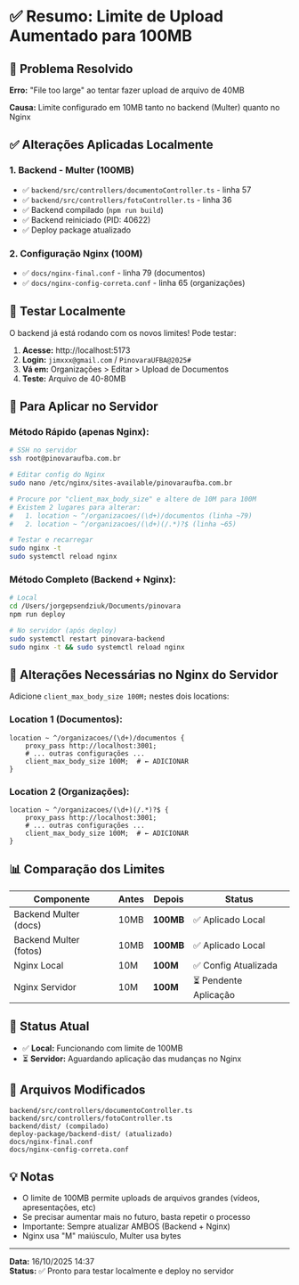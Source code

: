 # ✅ Resumo: Limite de Upload Aumentado para 100MB

## 🎯 Problema Resolvido
**Erro:** "File too large" ao tentar fazer upload de arquivo de 40MB

**Causa:** Limite configurado em 10MB tanto no backend (Multer) quanto no Nginx

## ✅ Alterações Aplicadas Localmente

### 1. Backend - Multer (100MB)
- ✅ `backend/src/controllers/documentoController.ts` - linha 57
- ✅ `backend/src/controllers/fotoController.ts` - linha 36
- ✅ Backend compilado (`npm run build`)
- ✅ Backend reiniciado (PID: 40622)
- ✅ Deploy package atualizado

### 2. Configuração Nginx (100M)
- ✅ `docs/nginx-final.conf` - linha 79 (documentos)
- ✅ `docs/nginx-config-correta.conf` - linha 65 (organizações)

## 🧪 Testar Localmente

O backend já está rodando com os novos limites! Pode testar:

1. **Acesse:** http://localhost:5173
2. **Login:** `jimxxx@gmail.com` / `PinovaraUFBA@2025#`
3. **Vá em:** Organizações > Editar > Upload de Documentos
4. **Teste:** Arquivo de 40-80MB

## 🚀 Para Aplicar no Servidor

### Método Rápido (apenas Nginx):

```bash
# SSH no servidor
ssh root@pinovaraufba.com.br

# Editar config do Nginx
sudo nano /etc/nginx/sites-available/pinovaraufba.com.br

# Procure por "client_max_body_size" e altere de 10M para 100M
# Existem 2 lugares para alterar:
#   1. location ~ ^/organizacoes/(\d+)/documentos (linha ~79)
#   2. location ~ ^/organizacoes/(\d+)(/.*)?$ (linha ~65)

# Testar e recarregar
sudo nginx -t
sudo systemctl reload nginx
```

### Método Completo (Backend + Nginx):

```bash
# Local
cd /Users/jorgepsendziuk/Documents/pinovara
npm run deploy

# No servidor (após deploy)
sudo systemctl restart pinovara-backend
sudo nginx -t && sudo systemctl reload nginx
```

## 📝 Alterações Necessárias no Nginx do Servidor

Adicione `client_max_body_size 100M;` nestes dois locations:

### Location 1 (Documentos):
```nginx
location ~ ^/organizacoes/(\d+)/documentos {
    proxy_pass http://localhost:3001;
    # ... outras configurações ...
    client_max_body_size 100M;  # ← ADICIONAR
}
```

### Location 2 (Organizações):
```nginx
location ~ ^/organizacoes/(\d+)(/.*)?$ {
    proxy_pass http://localhost:3001;
    # ... outras configurações ...
    client_max_body_size 100M;  # ← ADICIONAR
}
```

## 📊 Comparação dos Limites

| Componente | Antes | Depois | Status |
|------------|-------|--------|--------|
| Backend Multer (docs) | 10MB | **100MB** | ✅ Aplicado Local |
| Backend Multer (fotos) | 10MB | **100MB** | ✅ Aplicado Local |
| Nginx Local | 10M | **100M** | ✅ Config Atualizada |
| Nginx Servidor | 10M | **100M** | ⏳ Pendente Aplicação |

## 🎯 Status Atual

- ✅ **Local:** Funcionando com limite de 100MB
- ⏳ **Servidor:** Aguardando aplicação das mudanças no Nginx

## 📌 Arquivos Modificados

```
backend/src/controllers/documentoController.ts
backend/src/controllers/fotoController.ts
backend/dist/ (compilado)
deploy-package/backend-dist/ (atualizado)
docs/nginx-final.conf
docs/nginx-config-correta.conf
```

## 💡 Notas

- O limite de 100MB permite uploads de arquivos grandes (vídeos, apresentações, etc)
- Se precisar aumentar mais no futuro, basta repetir o processo
- Importante: Sempre atualizar AMBOS (Backend + Nginx)
- Nginx usa "M" maiúsculo, Multer usa bytes

---

**Data:** 16/10/2025 14:37  
**Status:** ✅ Pronto para testar localmente e deploy no servidor

